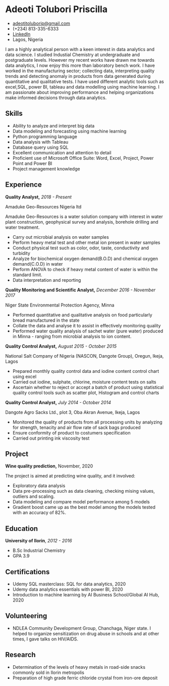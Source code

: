 <!-- The (first) h1 will be used as the <title> of the HTML page -->
# Adeoti Tolubori Priscilla

<!-- The unordered list immediately after the h1 will be formatted on a single
line. It is intended to be used for contact details -->
- <adeotitoluborip@gmail.com>
- (+234) 813-335-6333
- [LinkedIn](http://www.linkedin.com/in/tolubori-adeoti-833a0713a)
- Lagos, Nigeria

<!-- The paragraph after the h1 and ul and before the first h2 is optional. It
is intended to be used for a short summary. -->
I am a highly analytical person with a keen interest in data analytics and data science. I studied Industial Chemistry at undergraduate and postgraduate levels. However my recent works have drawn me towards data analytics, I now enjoy this more than laboratory bench work. 
I have worked in the manufacturing sector; collecting data, interpreting quality trends and detecting anomaly in products from data generated during quantitative and qualitative tests. I have used different analytic tools such as excel,SQL, power BI, tableau and data modelling using machine learning. I am passionate about improving  performance and helping organizations make informed decisions through data analytics.

## Skills

 - Ability to analyze and interpret big data
 - Data modeling and forecasting using machine learning
 - Python programming language
 - Data analysis with Tableau
 - Database query using SQL
 - Excellent communication and attention to detail
 - Proficient use of Microsoft Office Suite: Word, Excel, Project, Power Point and Power BI
 - Project management knowledge

## Experience

<!-- You have to wrap the "left" and "right" half of these headings in spans by
hand -->
**Quality Analyst,** _2018 - Present_

<span>Amaduke Geo-Resources Nigeria ltd</span>

Amaduke Geo-Resources is a water solution company with interest in water plant construction, geophysical survey and analysis, borehole drilling and water treatment.

 - Carry out microbial analysis on water samples
 - Perform heavy metal test and other metal ion present in water samples
 - Conduct physical test such as color, odor, taste, conductivity and turbidity
 - Analyze for biochemical oxygen demand(B.O.D) and chemical oxygen demand(C.O.D) in water
 - Perform ANOVA to check if heavy metal content of water is within the standard limit.
 - Data interpretation and reporting 

**Quality Monitoring and Scientific Analyst,** _December 2016 - November 2017_

<span>Niger State Environmental Protection Agency, Minna </span> 

 - Performed quantitative and qualitative analysis on food particularly bread manufactured in the state
 - Collate the data and analyse it to assist in effectively monitoring quality
 - Performed water quality analysis of sachet water (pure water) produced in Minna - ranging from microbial analysis to ion content. 

**Quality Control Analyst,** _August 2015 - October 2015_

<span>National Salt Company of Nigeria (NASCON, Dangote Group), Oregun, Ikeja, Lagos</span>

 - Prepared monthly quality control data and iodine content control chart using excel
 - Carried out iodine, sulphate, chlorine, moisture content tests on salts
 - Ascertain whether to reject or accept a batch of product using statistical quality control tools such as scatter plot, Histogram and control charts
 
**Quality Control Analyst,**  _July 2014 - October 2014_

<span>Dangote Agro Sacks Ltd., plot 3, Oba Akran Avenue, Ikeja, Lagos</span>

 - Monitored the quality of products from all processing units by analyzing for strength, tenacity and air flow rate of sack bags produced
 - Ensure conformity of product to costumers specification 
 - Carried out printing ink viscosity test

## Project

**Wine quality prediction,** <span>November, 2020</span>

The project is aimed at predicting wine quality, and it involved:

   - Exploratory data analysis
   - Data pre-processing such as data cleaning, checking mising values, outliers and scaling.
   - Data modeling and compare model performance among 5 models
   - Gradient boost came up as the best model among the models tested with an accuracy of 82%.

## Education

**University of Ilorin**, _2012 - 2016_

  - B.Sc Industrial Chemistry
  - GPA 3.9
 
## Certifications 

 - Udemy SQL masterclass: SQL for data analytics, 2020
 - Udemy data analytics essentials with power BI, 2020
 - Introduction to machine learning by AI Business School/Global AI Hub, 2020
 
## Volunteering
 
 - NDLEA Community Development Group, Chanchaga, Niger state. I helped to organize sensitization on drug abuse in schools and at other times, I gave talks on HIV/AIDS. 

## Research 
 - Determination of the levels of heavy metals in road-side snacks commonly sold in Ilorin metropolis 
 - Preparation of high grade ferric chloride crystal from iron-ore deposit 

